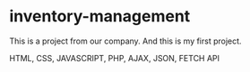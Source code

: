 # inventory-management

This is a project from our company. And this is my first project.

HTML, CSS, JAVASCRIPT, PHP, AJAX, JSON, FETCH API
